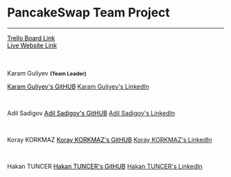 # PancakeSwap Team Project

<hr>
<a style="color:black; text-decoration:underline;" href="https://trello.com/b/jawsCD8u/pancakeswap-develhope">Trello Board Link</a>
<br>
<a style="color:black; text-decoration:underline;" href="https://karamguliyev.github.io/DevelhopePancakeSwap/">Live Website Link</a>
<br>
<br>
<br>

Karam Guliyev <b style="font-size:12px">(Team Leader)</b>

<a style="color:black; text-decoration:underline;" href="https://github.com/KaramGuliyev/">Karam Guliyev's GitHUB</a>
<a href="https://linkedin.com/in/karamguliyev" target="_blank">Karam Guliyev's LinkedIn</a>

<br>

Adil Sadigov
<a style="color:black; text-decoration:underline;" href="https://github.com/AdilSadigov/">Adil Sadigov's GitHUB</a>
<a href="https://www.linkedin.com/in/adilsadigov/" target="_blank">Adil Sadigov's LinkedIn</a>

<br>

Koray KORKMAZ
<a style="color:black; text-decoration:underline;" href="https://github.com/kry23">Koray KORKMAZ's GitHUB</a>
<a href="https://www.linkedin.com/in/koray-korkmaz-7a4b62180/" target="_blank">Koray KORKMAZ's LinkedIn</a>

<br>

Hakan TUNCER
<a style="color:black; text-decoration:underline;" href="https://github.com/hakantuncer">Hakan TUNCER's GitHUB</a>
<a href="https://www.linkedin.com/in/hakan-tuncer-402436179/" target="_blank">Hakan TUNCER's LinkedIn</a>

<br>
